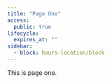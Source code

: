 ```yaml
---
title: "Page One"
access:
  public: true
lifecycle:
  expires_at: ""
sidebar:
  - block: hours-location/block
---
```


This is page one.
